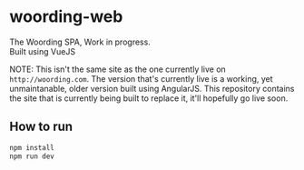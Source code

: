woording-web
============
The Woording SPA, Work in progress.  
Built using VueJS  

NOTE: This isn't the same site as the one currently live on `http://woording.com`. The version that's currently live is a working, yet unmaintanable, older version built using AngularJS. This repository contains the site that is currently being built to replace it, it'll hopefully go live soon.

## How to run
```bash
npm install
npm run dev
```



